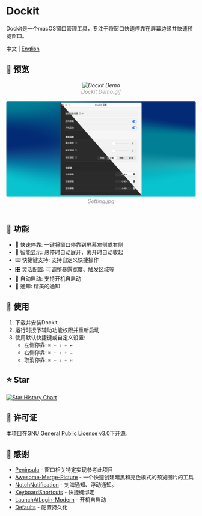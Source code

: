 # Dockit

Dockit是一个macOS窗口管理工具，专注于将窗口快速停靠在屏幕边缘并快速预览窗口。

中文 | [English](./README_EN.md)

## 📸 预览

<h6 align="center">
  <img src="./Resources/preview.gif" alt="Dockit Demo" style="border-radius: 4px;">
  <br />
  <span style="color: #999">Dockit Demo.gif</span>
  <br /><br />
  <img src="./Resources/setting.jpg" alt="setting" style="border-radius: 4px;">
  <br />
  <span style="color: #999">Setting.jpg</span>
  <br /><br />
</h6>

## 🚀 功能

- 🎯 快速停靠: 一键将窗口停靠到屏幕左侧或右侧
- 🔄 智能显示: 悬停时自动展开，离开时自动收起
- ⌨️ 快捷键支持: 支持自定义快捷操作
- 🎛️ 灵活配置: 可调整暴露宽度、触发区域等
- 🔌 自动启动: 支持开机自启动
- 🔔 通知: 精美的通知

## 📖 使用

1. 下载并安装Dockit
2. 运行时授予辅助功能权限并重新启动
3. 使用默认快捷键或自定义设置:
   - 左侧停靠: `⌘ + ⇧ + ←`
   - 右侧停靠: `⌘ + ⇧ + →`
   - 取消停靠: `⌘ + ⇧ + H`

## ⭐ Star

<a href="https://star-history.com/#XiCheng000/Dockit&Date">
 <picture>
   <source media="(prefers-color-scheme: dark)" srcset="https://api.star-history.com/svg?repos=XiCheng000/Dockit&type=Date&theme=dark" />
   <source media="(prefers-color-scheme: light)" srcset="https://api.star-history.com/svg?repos=XiCheng000/Dockit&type=Date" />
   <img alt="Star History Chart" src="https://api.star-history.com/svg?repos=XiCheng000/Dockit&type=Date" />
 </picture>
</a>

## 📝 许可证

本项目在[GNU General Public License v3.0](LICENSE)下开源。

## 🙏 感谢

- [Peninsula](https://github.com/Celve/Peninsula) - 窗口相关特定实现参考此项目
- [Awesome-Merge-Picture](https://github.com/XiCheng000/Awesome-Merge-Picture) - 一个快速创建暗黑和亮色模式的预览图片的工具
- [NotchNotification](https://github.com/Lakr233/NotchNotification) - 刘海通知、浮动通知。
- [KeyboardShortcuts](https://github.com/sindresorhus/KeyboardShortcuts) - 快捷键绑定
- [LaunchAtLogin-Modern](https://github.com/sindresorhus/LaunchAtLogin-Modern) - 开机自启动
- [Defaults](https://github.com/sindresorhus/Defaults) - 配置持久化
